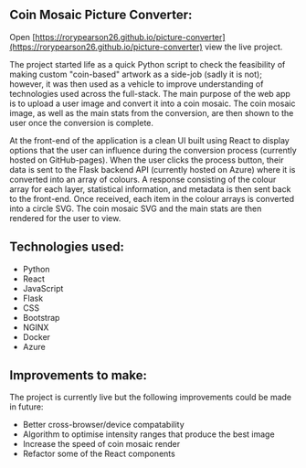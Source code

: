## Coin Mosaic Picture Converter:

Open [https://rorypearson26.github.io/picture-converter](https://rorypearson26.github.io/picture-converter) view the live project.

The project started life as a quick Python script to check the feasibility of making custom "coin-based" artwork as a side-job (sadly it is not); however, it was then used as a vehicle to improve understanding of technologies used across the full-stack. The main purpose of the web app is to upload a user image and convert it into a coin mosaic. The coin mosaic image, as well as the main stats from the conversion, are then shown to the user once the conversion is complete.

At the front-end of the application is a clean UI built using React to display options that the user can influence during the conversion process (currently hosted on GitHub-pages). When the user clicks the process button, their data is sent to the Flask backend API (currently hosted on Azure) where it is converted into an array of colours. A response consisting of the colour array for each layer, statistical information, and metadata is then sent back to the front-end. Once received, each item in the colour arrays is converted into a circle SVG. The coin mosaic SVG and the main stats are then rendered for the user to view.

## Technologies used:

- Python
- React
- JavaScript
- Flask
- CSS
- Bootstrap
- NGINX
- Docker
- Azure

## Improvements to make:

The project is currently live but the following improvements could be made in future:

- Better cross-browser/device compatability
- Algorithm to optimise intensity ranges that produce the best image
- Increase the speed of coin mosaic render
- Refactor some of the React components
